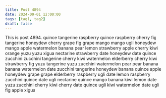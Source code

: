 ```yaml
---
title: Post 4894
date: 2024-09-01 12:00:00
tags: [tag1, tag2]
draft: false
---
```

This is post 4894.
quince
tangerine
raspberry
quince
raspberry
cherry
fig
tangerine
honeydew
cherry
grape
fig
grape
mango
mango
ugli
honeydew
mango
apple
watermelon
banana
pear
lemon
strawberry
apple
cherry
kiwi
orange
yuzu
yuzu
xigua
nectarine
strawberry
date
honeydew
date
quince
zucchini
zucchini
tangerine
cherry
kiwi
watermelon
elderberry
cherry
kiwi
strawberry
fig
yuzu
tangerine
yuzu
zucchini
watermelon
pear
pear
banana
banana
watermelon
date
zucchini
tangerine
honeydew
banana
quince
apple
honeydew
grape
grape
elderberry
raspberry
ugli
date
lemon
raspberry
zucchini
quince
date
ugli
nectarine
quince
mango
banana
kiwi
lemon
date
yuzu
zucchini
cherry
kiwi
cherry
date
quince
ugli
kiwi
watermelon
date
ugli
fig
apple
xigua
